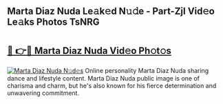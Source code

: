 ## Marta Diaz Nuda Le𝚊k𝚎d N𝚞𝚍e - Part-ZjI Vid𝚎o Le𝚊ks Photos TsNRG

# <h2><a href="http://fbdyhxv.evod.top/?m=Marta+Diaz+Nuda">🔗 👉🔴 Marta Diaz Nuda Vid𝚎o Ph𝚘t𝚘s</a></h2>

[![Marta Diaz Nuda N𝚞d𝚎s](https://i.imgur.com/8V9OHl7.gif)](http://fbdyhxv.evod.top/?m=Marta+Diaz+Nuda)
Online personality Marta Diaz Nuda sharing dance and lifestyle content. Marta Diaz Nuda public image is one of charisma and charm, but he's also known for his fierce determination and unwavering commitment. 
